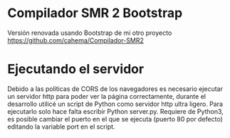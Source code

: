 
# Compilador SMR 2 Bootstrap

Versión renovada usando Bootstrap de mi otro proyecto https://github.com/cahema/Compilador-SMR2

# Ejecutando el servidor
Debido a las políticas de CORS de los navegadores es necesario ejecutar un servidor http para poder ver la página correctamente, durante el desarrollo utilicé un script de Python como servidor http ultra ligero.
Para ejecutarlo solo hace falta escribir Python server.py.
Requiere de Python3, es posible cambiar el puerto en el que se ejecuta (puerto 80 por defecto) editando la variable port en el script.
